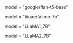 model = "google/flan-t5-base"

model = "tiiuae/falcon-7b"

model = "LLaMA1_7B"

model = "LLaMA2_7B"
